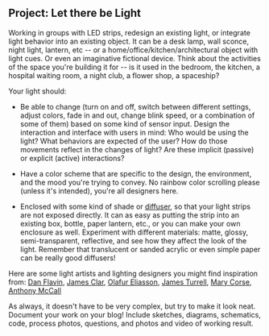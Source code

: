 ## Project: Let there be Light

Working in groups with LED strips, redesign an existing light, or integrate light behavior into an existing object. It can be a desk lamp, wall sconce, night light, lantern, etc -- or a home/office/kitchen/architectural object with light cues. Or even an imaginative fictional device. Think about the activities of the space you're building it for -- is it used in the bedroom, the kitchen, a hospital waiting room, a night club, a flower shop, a spaceship?

Your light should:

- Be able to change (turn on and off, switch between different settings, adjust colors, fade in and out, change blink speed, or a combination of some of them) based on some kind of sensor input. Design the interaction and interface with users in mind: Who would be using the light? What behaviors are expected of the user? How do those movements reflect in the changes of light? Are these implicit (passive) or explicit (active) interactions?

- Have a color scheme that are specific to the design, the environment, and the mood you're trying to convey. No rainbow color scrolling please (unless it's intended), you're all designers here.

- Enclosed with some kind of shade or [diffuser](<https://en.wikipedia.org/wiki/Diffuser_(optics)>), so that your light strips are not exposed directly. It can as easy as putting the strip into an existing box, bottle, paper lantern, etc., or you can make your own enclosure as well. Experiment with different materials: matte, glossy, semi-transparent, reflective, and see how they affect the look of the light. Remember that translucent or sanded acrylic or even simple paper can be really good diffusers!

Here are some light artists and lighting designers you might find inspiration from: [Dan Flavin](https://www.guggenheim.org/artwork/artist/dan-flavin), [James Clar](http://www.jamesclar.com/), [Olafur Eliasson](https://olafureliasson.net/tag/TEL1413/light), [James Turrell](https://jamesturrell.com/work/type/), [Mary Corse](https://www.pacegallery.com/artists/mary-corse/), [Anthony McCall](https://www.skny.com/artists/anthony-mccall)

As always, it doesn't have to be very complex, but try to make it look neat. Document your work on your blog! Include sketches, diagrams, schematics, code, process photos, questions, and photos and video of working result.
